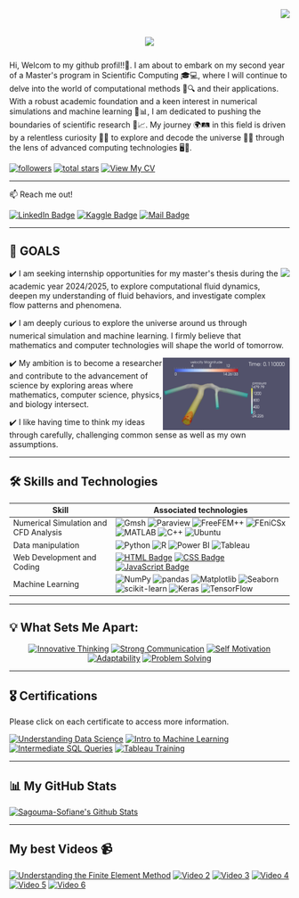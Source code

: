 <img align="right" src="https://visitor-badge.laobi.icu/badge?page_id=Sagouma-Sofiane.Sagouma-Sofiane" />

<h1 align="center">
    <img src="https://readme-typing-svg.herokuapp.com/?font=Righteous&size=35&center=true&vCenter=true&width=500&height=70&duration=4000&lines=Hi+There!+👋;+I'm+Sofiane+Sagouma!;" />   
</h1> 

Hi, Welcom to my github profil!!👐. I am about to embark on my second year of a Master's program in Scientific Computing 🎓💻, where I will continue to delve into the world of computational methods 🧮🔍 and their applications. With a robust academic foundation and a keen interest in numerical simulations and machine learning 🤖📊, I am dedicated to pushing the boundaries of scientific research 🔬📈. My journey 🌍🛤️ in this field is driven by a relentless curiosity 🧐✨ to explore and decode the universe 🌌🔭 through the lens of advanced computing technologies 🖥️🚀.

 <p align="left">
      <a href="https://github.com/Sagouma-Sofiane?tab=followers">
         <img alt="followers" title="Follow me on Github" src="https://custom-icon-badges.demolab.com/github/followers/Sagouma-Sofiane?color=236ad3&labelColor=1155ba&style=for-the-badge&logo=person-add&label=Follow&logoColor=white"/></a>
      <a href="https://github.com/Sagouma-Sofiane?tab=repositories&sort=stargazers">
         <img alt="total stars" title="Total stars on GitHub" src="https://custom-icon-badges.demolab.com/github/stars/Sagouma-Sofiane?color=55960c&style=for-the-badge&labelColor=488207&logo=star"/></a>
     <a href="https://github.com/Sagouma-Sofiane/Sagouma-Sofiane/blob/main/Resume_sagouma_Mohamed_Sofiane.pdf">
      <img alt="View My CV" title="View My CV" src="https://img.shields.io/badge/-View%20My%20CV-blue?style=for-the-badge"/>
   </a>
   </p>

---

:mailbox: Reach me out!

[![LinkedIn Badge](https://img.shields.io/badge/-LinkedIn-0e76a8?style=flat&labelColor=0e76a8&logo=linkedin&logoColor=white)](https://www.linkedin.com/in/sofiane-sagouma/)
[![Kaggle Badge](https://img.shields.io/badge/-Kaggle-20BEFF?style=flat&logo=kaggle&logoColor=white)](https://www.kaggle.com/mesofianeyou)
[![Mail Badge](https://img.shields.io/badge/-Gmail-c0392b?style=flat&labelColor=c0392b&logo=gmail&logoColor=white)](mailto:sofiane.sagouma.mt@gmail.com)

 <hr/>

## 🎯 GOALS 

  <img src="./sim13.gif" height="130px" align="right" />

✔️  I am seeking internship opportunities for my master's thesis during the academic year 2024/2025, to explore computational fluid dynamics, deepen my understanding of fluid behaviors, and investigate complex flow patterns and phenomena.

✔️  I am deeply curious to explore the universe around us through numerical simulation and machine learning. I firmly believe that mathematics and computer technologies will shape the world of tomorrow.

<img src="./Fluide dynamics.gif" height="130px" align="right" />
 
✔️  My ambition is to become a researcher and contribute to the advancement of science by exploring areas where mathematics, computer science, physics, and biology intersect.

✔️  I like having time to think my ideas through carefully, challenging common sense as well as my own assumptions.

<!-- Ligne vide pour sauter une ligne -->

<!-- Ligne vide supplémentaire pour descendre la ligne hr -->

<!-- Ligne vide supplémentaire pour descendre la ligne hr -->

<hr/>
 
## 🛠️ Skills and Technologies

| Skill                 | Associated technologies                                                                                                                                                                                                                   |
|-----------------------|--------------------------------------------------------------------------------------------------------------------------------------------------------------------------------------------------------------------------------------------|
| Numerical Simulation and CFD Analysis | ![Gmsh](https://img.shields.io/badge/-Gmsh-005C99?style=for-the-badge&labelColor=black&logoColor=white) ![Paraview](https://img.shields.io/badge/-Paraview-5277AE?style=for-the-badge&labelColor=black&logo=paraview&logoColor=white) ![FreeFEM++](https://img.shields.io/badge/-FreeFEM++-0088CC?style=for-the-badge&labelColor=black&logo=freefem&logoColor=white) ![FEniCSx](https://img.shields.io/badge/-FEniCSx-DC143C?style=for-the-badge&labelColor=black&logo=fenics&logoColor=white) ![MATLAB](https://img.shields.io/badge/-MATLAB-0076A8?style=for-the-badge&labelColor=black&logo=mathworks&logoColor=white) ![C++](https://img.shields.io/badge/-C%2B%2B-00599C?style=for-the-badge&labelColor=black&logo=c%2B%2B&logoColor=white) ![Ubuntu](https://img.shields.io/badge/-Ubuntu-E95420?style=for-the-badge&labelColor=black&logo=ubuntu&logoColor=white) |
| Data manipulation     | ![Python](https://img.shields.io/badge/-Python-3776AB?style=for-the-badge&labelColor=black&logo=python&logoColor=white) ![R](https://img.shields.io/badge/-R-276DC3?style=for-the-badge&labelColor=black&logo=r&logoColor=white) ![Power BI](https://img.shields.io/badge/-Power%20BI-F2C811?style=for-the-badge&labelColor=black&logo=power-bi&logoColor=white) ![Tableau](https://img.shields.io/badge/-Tableau-E97627?style=for-the-badge&labelColor=black&logo=tableau&logoColor=white) |
| Web Development and Coding | [![HTML Badge](https://img.shields.io/badge/-HTML-E34F26?style=for-the-badge&labelColor=black&logo=html5&logoColor=white)](#) [![CSS Badge](https://img.shields.io/badge/-CSS-1572B6?style=for-the-badge&labelColor=black&logo=css3&logoColor=white)](#) [![JavaScript Badge](https://img.shields.io/badge/-JavaScript-F0DB4F?style=for-the-badge&labelColor=black&logo=javascript&logoColor=F0DB4F)](#) |
| Machine Learning      | ![NumPy](https://img.shields.io/badge/-NumPy-013243?style=for-the-badge&labelColor=black&logo=numpy&logoColor=white) ![pandas](https://img.shields.io/badge/-pandas-150458?style=for-the-badge&labelColor=black&logo=pandas&logoColor=white) ![Matplotlib](https://img.shields.io/badge/-Matplotlib-11557C?style=for-the-badge&labelColor=black&logo=matplotlib&logoColor=white) ![Seaborn](https://img.shields.io/badge/-Seaborn-3776AB?style=for-the-badge&labelColor=black&logo=seaborn&logoColor=white) ![scikit-learn](https://img.shields.io/badge/-scikit--learn-F7931E?style=for-the-badge&labelColor=black&logo=scikit-learn&logoColor=white) ![Keras](https://img.shields.io/badge/-Keras-D00000?style=for-the-badge&labelColor=black&logo=keras&logoColor=white) ![TensorFlow](https://img.shields.io/badge/-TensorFlow-FF6F00?style=for-the-badge&labelColor=black&logo=tensorflow&logoColor=white) |

 <hr/>
 
## 💡 What Sets Me Apart:

<p align="center">
  <a href="#"><img src="https://img.shields.io/badge/🚀_Innovative_Thinking-4CAF50?style=for-the-badge" alt="Innovative Thinking"/></a>
  <a href="#"><img src="https://img.shields.io/badge/💬_Strong_Communication-2196F3?style=for-the-badge" alt="Strong Communication"/></a>
  <a href="#"><img src="https://img.shields.io/badge/💪_Self_Motivation-FF9800?style=for-the-badge" alt="Self Motivation"/></a>
  <a href="#"><img src="https://img.shields.io/badge/🌐_Adaptability-9C27B0?style=for-the-badge" alt="Adaptability"/></a>
  <a href="#"><img src="https://img.shields.io/badge/🧩_Problem_Solving-E91E63?style=for-the-badge" alt="Problem Solving"/></a>
</p>

<hr/>

## 🎖️ Certifications

Please click on each certificate to access more information.

[![Understanding Data Science](https://img.shields.io/badge/-DataCamp%20Certificate-05122A?style=for-the-badge&logo=datacamp&logoColor=white)](https://www.datacamp.com/courses/understanding-data-science)
[![Intro to Machine Learning](https://img.shields.io/badge/-Intro%20to%20Machine%20Learning-20BEFF?style=for-the-badge&logo=kaggle&logoColor=white)](https://www.kaggle.com/learn/intro-to-machine-learning)
[![Intermediate SQL Queries](https://img.shields.io/badge/-Intermediate%20SQL%20Queries-FFA500?style=for-the-badge&logo=datacamp&logoColor=white)](https://www.datacamp.com/courses/intermediate-sql)
[![Tableau Training](https://img.shields.io/badge/-Tableau%20Training-E97627?style=for-the-badge)](https://www.simplilearn.com/tableau-training-and-data-visualization-course) 

<hr/> 

## 📊 My GitHub Stats


  <a href="https://github.com/anuraghazra/github-readme-stats">
    <img alt="Sagouma-Sofiane's Github Stats" src="https://github-readme-stats.vercel.app/api?username=Sagouma-Sofiane&show_icons=true&count_private=true&theme=react&hide_border=true&bg_color=1F222E&title_color=F85D7F&icon_color=F8D866" height="192px"/>
  </a>
  <br/>

  <hr/>

## My best Videos 📹

<!-- BEGIN YOUTUBE-CARDS -->
[![Understanding the Finite Element Method](https://ytcards.demolab.com/?id=GHjopp47vvQ&title=Understanding+the+Finite+Element+Method&lang=en&timestamp=1717768812&background_color=%230d1117&title_color=%23ffffff&stats_color=%23dedede&max_title_lines=1&width=250&border_radius=5&duration=840 "Understanding the Finite Element Method")](https://www.youtube.com/watch?v=GHjopp47vvQ&t=840s)
[![Video 2](https://ytcards.demolab.com/?id=NlLy-u61yyk&title=Computational+Fluid+Dynamics+%28CFD%29&lang=en&timestamp=1717164035&background_color=%230d1117&title_color=%23ffffff&stats_color=%23dedede&max_title_lines=1&width=250&border_radius=5&duration=533 "Video 2")](https://www.youtube.com/watch?v=NlLy-u61yyk&t=533s)
[![Video 3](https://ytcards.demolab.com/?id=jQHp49OyPn8&title=What+is+CFD+?&lang=en&timestamp=1715094012&background_color=%230d1117&title_color=%23ffffff&stats_color=%23dedede&max_title_lines=1&width=250&border_radius=5&duration=411 "Video 3")](https://www.youtube.com/watch?v=jQHp49OyPn8&t=411s)
[![Video 4](https://ytcards.demolab.com/?id=uQW2wSDtW5k&title=Computational+Acoustics+with+FEniCSx&lang=en&timestamp=1714658415&background_color=%230d1117&title_color=%23ffffff&stats_color=%23dedede&max_title_lines=1&width=250&border_radius=5&duration=128 "Video 4")](https://www.youtube.com/watch?v=uQW2wSDtW5k&t=128s)
[![Video 5](https://ytcards.demolab.com/?id=7UX_HjzouzU&title=Et+Si+l'Humanité+Vivait+dans+une+Simulation+?&lang=en&timestamp=1712845830&background_color=%230d1117&title_color=%23ffffff&stats_color=%23dedede&max_title_lines=1&width=250&border_radius=5 "Video 5")](https://www.youtube.com/watch?v=7UX_HjzouzU?t=1712845830)
[![Video 6](https://ytcards.demolab.com/?id=J0KHiiTtt4w&title=Why+Elon+Musk+says+we're+living+in+a+simulation&lang=en&timestamp=1710538911&background_color=%230d1117&title_color=%23ffffff&stats_color=%23dedede&max_title_lines=1&width=250&border_radius=5 "Video 6")](https://www.youtube.com/watch?v=J0KHiiTtt4w?t=1710538911)
<!-- END YOUTUBE-CARDS -->



